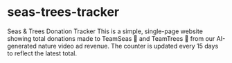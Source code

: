 # seas-trees-tracker
Seas &amp; Trees Donation Tracker This is a simple, single-page website showing total donations made to TeamSeas 🌊 and TeamTrees 🌳 from our AI-generated nature video ad revenue. The counter is updated every 15 days to reflect the latest total.
